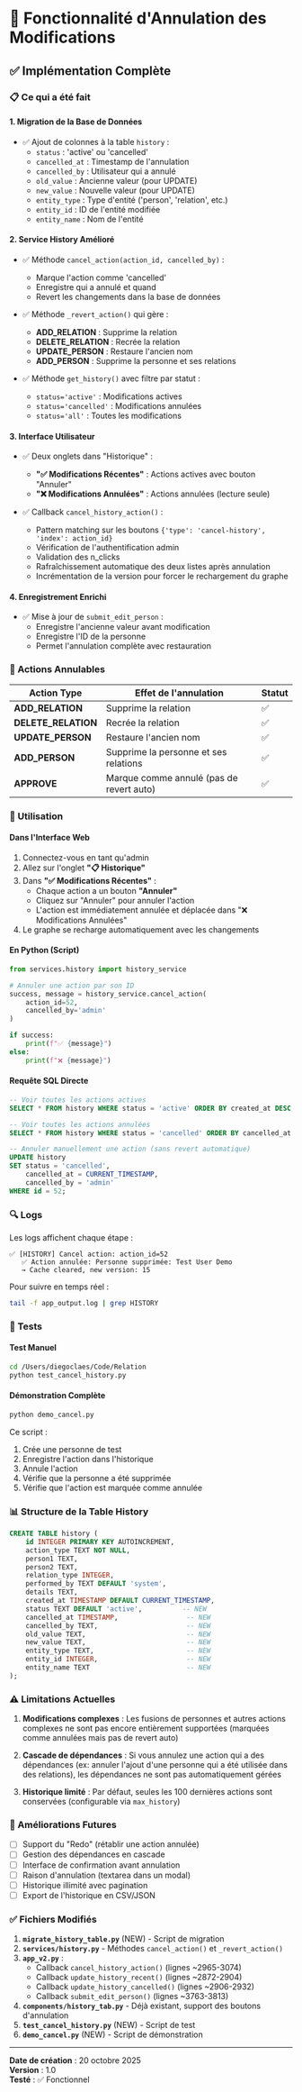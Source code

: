 # 🔄 Fonctionnalité d'Annulation des Modifications

## ✅ Implémentation Complète

### 📋 Ce qui a été fait

#### 1. **Migration de la Base de Données**
- ✅ Ajout de colonnes à la table `history` :
  - `status` : 'active' ou 'cancelled'
  - `cancelled_at` : Timestamp de l'annulation
  - `cancelled_by` : Utilisateur qui a annulé
  - `old_value` : Ancienne valeur (pour UPDATE)
  - `new_value` : Nouvelle valeur (pour UPDATE)
  - `entity_type` : Type d'entité ('person', 'relation', etc.)
  - `entity_id` : ID de l'entité modifiée
  - `entity_name` : Nom de l'entité

#### 2. **Service History Amélioré**
- ✅ Méthode `cancel_action(action_id, cancelled_by)` :
  - Marque l'action comme 'cancelled'
  - Enregistre qui a annulé et quand
  - Revert les changements dans la base de données
  
- ✅ Méthode `_revert_action()` qui gère :
  - **ADD_RELATION** : Supprime la relation
  - **DELETE_RELATION** : Recrée la relation
  - **UPDATE_PERSON** : Restaure l'ancien nom
  - **ADD_PERSON** : Supprime la personne et ses relations
  
- ✅ Méthode `get_history()` avec filtre par statut :
  - `status='active'` : Modifications actives
  - `status='cancelled'` : Modifications annulées
  - `status='all'` : Toutes les modifications

#### 3. **Interface Utilisateur**
- ✅ Deux onglets dans "Historique" :
  - **"✅ Modifications Récentes"** : Actions actives avec bouton "Annuler"
  - **"❌ Modifications Annulées"** : Actions annulées (lecture seule)

- ✅ Callback `cancel_history_action()` :
  - Pattern matching sur les boutons `{'type': 'cancel-history', 'index': action_id}`
  - Vérification de l'authentification admin
  - Validation des n_clicks
  - Rafraîchissement automatique des deux listes après annulation
  - Incrémentation de la version pour forcer le rechargement du graphe

#### 4. **Enregistrement Enrichi**
- ✅ Mise à jour de `submit_edit_person` :
  - Enregistre l'ancienne valeur avant modification
  - Enregistre l'ID de la personne
  - Permet l'annulation complète avec restauration

### 🎯 Actions Annulables

| Action Type | Effet de l'annulation | Statut |
|------------|----------------------|--------|
| **ADD_RELATION** | Supprime la relation | ✅ |
| **DELETE_RELATION** | Recrée la relation | ✅ |
| **UPDATE_PERSON** | Restaure l'ancien nom | ✅ |
| **ADD_PERSON** | Supprime la personne et ses relations | ✅ |
| **APPROVE** | Marque comme annulé (pas de revert auto) | ✅ |

### 📖 Utilisation

#### Dans l'Interface Web
1. Connectez-vous en tant qu'admin
2. Allez sur l'onglet **"📋 Historique"**
3. Dans **"✅ Modifications Récentes"** :
   - Chaque action a un bouton **"Annuler"**
   - Cliquez sur "Annuler" pour annuler l'action
   - L'action est immédiatement annulée et déplacée dans "❌ Modifications Annulées"
4. Le graphe se recharge automatiquement avec les changements

#### En Python (Script)
```python
from services.history import history_service

# Annuler une action par son ID
success, message = history_service.cancel_action(
    action_id=52,
    cancelled_by='admin'
)

if success:
    print(f"✅ {message}")
else:
    print(f"❌ {message}")
```

#### Requête SQL Directe
```sql
-- Voir toutes les actions actives
SELECT * FROM history WHERE status = 'active' ORDER BY created_at DESC;

-- Voir toutes les actions annulées
SELECT * FROM history WHERE status = 'cancelled' ORDER BY cancelled_at DESC;

-- Annuler manuellement une action (sans revert automatique)
UPDATE history 
SET status = 'cancelled', 
    cancelled_at = CURRENT_TIMESTAMP, 
    cancelled_by = 'admin'
WHERE id = 52;
```

### 🔍 Logs

Les logs affichent chaque étape :
```
✅ [HISTORY] Cancel action: action_id=52
   ✅ Action annulée: Personne supprimée: Test User Demo
   → Cache cleared, new version: 15
```

Pour suivre en temps réel :
```bash
tail -f app_output.log | grep HISTORY
```

### 🧪 Tests

#### Test Manuel
```bash
cd /Users/diegoclaes/Code/Relation
python test_cancel_history.py
```

#### Démonstration Complète
```bash
python demo_cancel.py
```
Ce script :
1. Crée une personne de test
2. Enregistre l'action dans l'historique
3. Annule l'action
4. Vérifie que la personne a été supprimée
5. Vérifie que l'action est marquée comme annulée

### 📊 Structure de la Table History

```sql
CREATE TABLE history (
    id INTEGER PRIMARY KEY AUTOINCREMENT,
    action_type TEXT NOT NULL,
    person1 TEXT,
    person2 TEXT,
    relation_type INTEGER,
    performed_by TEXT DEFAULT 'system',
    details TEXT,
    created_at TIMESTAMP DEFAULT CURRENT_TIMESTAMP,
    status TEXT DEFAULT 'active',          -- NEW
    cancelled_at TIMESTAMP,                 -- NEW
    cancelled_by TEXT,                      -- NEW
    old_value TEXT,                         -- NEW
    new_value TEXT,                         -- NEW
    entity_type TEXT,                       -- NEW
    entity_id INTEGER,                      -- NEW
    entity_name TEXT                        -- NEW
);
```

### ⚠️ Limitations Actuelles

1. **Modifications complexes** : Les fusions de personnes et autres actions complexes ne sont pas encore entièrement supportées (marquées comme annulées mais pas de revert auto)

2. **Cascade de dépendances** : Si vous annulez une action qui a des dépendances (ex: annuler l'ajout d'une personne qui a été utilisée dans des relations), les dépendances ne sont pas automatiquement gérées

3. **Historique limité** : Par défaut, seules les 100 dernières actions sont conservées (configurable via `max_history`)

### 🚀 Améliorations Futures

- [ ] Support du "Redo" (rétablir une action annulée)
- [ ] Gestion des dépendances en cascade
- [ ] Interface de confirmation avant annulation
- [ ] Raison d'annulation (textarea dans un modal)
- [ ] Historique illimité avec pagination
- [ ] Export de l'historique en CSV/JSON

### ✅ Fichiers Modifiés

1. **`migrate_history_table.py`** (NEW) - Script de migration
2. **`services/history.py`** - Méthodes `cancel_action()` et `_revert_action()`
3. **`app_v2.py`** :
   - Callback `cancel_history_action()` (lignes ~2965-3074)
   - Callback `update_history_recent()` (lignes ~2872-2904)
   - Callback `update_history_cancelled()` (lignes ~2906-2932)
   - Callback `submit_edit_person()` (lignes ~3763-3813)
4. **`components/history_tab.py`** - Déjà existant, support des boutons d'annulation
5. **`test_cancel_history.py`** (NEW) - Script de test
6. **`demo_cancel.py`** (NEW) - Script de démonstration

---

**Date de création** : 20 octobre 2025  
**Version** : 1.0  
**Testé** : ✅ Fonctionnel
